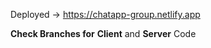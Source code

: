 Deployed -> https://chatapp-group.netlify.app

**Check Branches for** **Client** and **Server** Code
